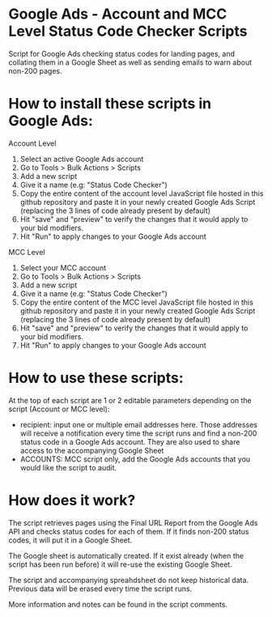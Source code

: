 # Google Ads - Account and MCC Level Status Code Checker Scripts
Script for Google Ads checking status codes for landing pages, and collating them in a Google Sheet as well as sending emails to warn about non-200 pages.

# How to install these scripts in Google Ads:

Account Level
1. Select an active Google Ads account
2. Go to Tools > Bulk Actions > Scripts
3. Add a new script
4. Give it a name (e.g: "Status Code Checker")
5. Copy the entire content of the account level JavaScript file hosted in this github repository and paste it in your newly created Google Ads Script (replacing the 3 lines of code already present by default)
6. Hit "save" and "preview" to verify the changes that it would apply to your bid modifiers.
7. Hit "Run" to apply changes to your Google Ads account

MCC Level
1. Select your MCC account
2. Go to Tools > Bulk Actions > Scripts
3. Add a new script
4. Give it a name (e.g: "Status Code Checker")
5. Copy the entire content of the MCC level JavaScript file hosted in this github repository and paste it in your newly created Google Ads Script (replacing the 3 lines of code already present by default)
6. Hit "save" and "preview" to verify the changes that it would apply to your bid modifiers.
7. Hit "Run" to apply changes to your Google Ads account

# How to use these scripts:

At the top of each script are 1 or 2 editable parameters depending on the script (Account or MCC level): 

- recipient: input one or multiple email addresses here. Those addresses will receive a notification every time the script runs and find a non-200 status code in a Google Ads account. They are also used to share access to the accompanying Google Sheet
- ACCOUNTS: MCC script only, add the Google Ads accounts that you would like the script to audit.

# How does it work?

The script retrieves pages using the Final URL Report from the Google Ads API and checks status codes for each of them. If it finds non-200 status codes, it will put it in a Google Sheet.

The Google sheet is automatically created. If it exist already (when the script has been run before) it will re-use the existing Google Sheet.

The script and accompanying spreahdsheet do not keep historical data. Previous data will be erased every time the script runs.

More information and notes can be found in the script comments.
